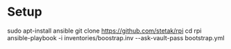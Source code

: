 # Setup

sudo apt-install ansible
git clone https://github.com/stetak/rpi
cd rpi
ansible-playbook -i inventories/boostrap.inv --ask-vault-pass bootstrap.yml
